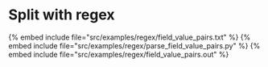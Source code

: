 # Split with regex

{% embed include file="src/examples/regex/field_value_pairs.txt" %}
{% embed include file="src/examples/regex/parse_field_value_pairs.py" %}
{% embed include file="src/examples/regex/field_value_pairs.out" %}



